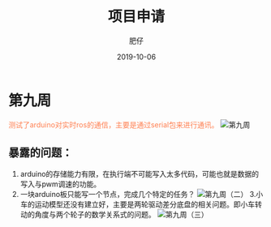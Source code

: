 ﻿---
layout:     post
title:      项目申请 
date:       2019-10-06
author:     肥仔
catalog: true
tags:
    - 第九周
--- 
# 第九周
<font color =Coral>测试了arduino对实时ros的通信，主要是通过serial包来进行通讯。</font>
![第九周](https://img-blog.csdnimg.cn/20190813115346705.png?x-oss-process=image/watermark,type_ZmFuZ3poZW5naGVpdGk,shadow_10,text_aHR0cHM6Ly9ibG9nLmNzZG4ubmV0L2RhbmlhbzIwMTc=,size_16,color_FFFFFF,t_70)
## 暴露的问题：
1.	arduino的存储能力有限，在执行端不可能写入太多代码，可能也就是数据的写入与pwm调速的功能。
2.	一块arduino板只能写一个节点，完成几个特定的任务？
![第九周（二）](https://img-blog.csdnimg.cn/2019081311562676.png)
3.小车的运动模型还没有建立好，主要是两轮驱动差分底盘的相关问题。即小车转动的角度与两个轮子的数学关系式的问题。
![第九周（三）](https://img-blog.csdnimg.cn/20190813115803140.png?x-oss-process=image/watermark,type_ZmFuZ3poZW5naGVpdGk,shadow_10,text_aHR0cHM6Ly9ibG9nLmNzZG4ubmV0L2RhbmlhbzIwMTc=,size_16,color_FFFFFF,t_70)

